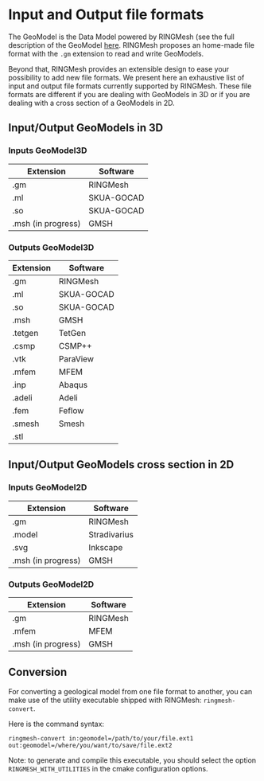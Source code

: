 # Input and Output file formats

The GeoModel is the Data Model powered by RINGMesh (see the full description of the GeoModel [here](/features/geomodel).
RINGMesh proposes an home-made file format with the `.gm` extension to read and write GeoModels.

Beyond that, RINGMesh provides an extensible design to ease your possibility to add new file formats. We present here an exhaustive list 
of input and output file formats currently supported by RINGMesh. These file formats are different if you are dealing with GeoModels in 3D 
or if you are dealing with a cross section of a GeoModels in 2D.

## Input/Output GeoModels in 3D

### Inputs GeoModel3D

| Extension          |     Software    |
| -------------      | -------------   |
| .gm                | RINGMesh        |
| .ml                | SKUA-GOCAD      |
| .so                | SKUA-GOCAD      |
| .msh (in progress) | GMSH            |


### Outputs GeoModel3D

| Extension          |     Software    |
| -------------      | -------------   |
| .gm                | RINGMesh        |
| .ml                | SKUA-GOCAD      |
| .so                | SKUA-GOCAD      |
| .msh               | GMSH            |
| .tetgen            | TetGen          |
| .csmp              | CSMP++          |
| .vtk               | ParaView        |
| .mfem              | MFEM            |
| .inp               | Abaqus          |
| .adeli             | Adeli           |
| .fem               | Feflow          |
| .smesh             | Smesh           |
| .stl               |                 |

## Input/Output GeoModels cross section in 2D 

### Inputs GeoModel2D

| Extension          |     Software    | 
| -------------      | -------------   |
| .gm                | RINGMesh        |
| .model             | Stradivarius    |
| .svg               | Inkscape        |
| .msh (in progress) | GMSH            |

### Outputs GeoModel2D

| Extension          |     Software    |
| -------------      | -------------   |
| .gm                | RINGMesh        |
| .mfem              | MFEM            |
| .msh (in progress) | GMSH            |

## Conversion

For converting a geological model from one file format to another, 
you can make use of the utility executable shipped with RINGMesh: `ringmesh-convert`.

Here is the command syntax:

    ringmesh-convert in:geomodel=/path/to/your/file.ext1 out:geomodel=/where/you/want/to/save/file.ext2

Note: to generate and compile this executable, you should select the option `RINGMESH_WITH_UTILITIES` in the cmake configuration options.
